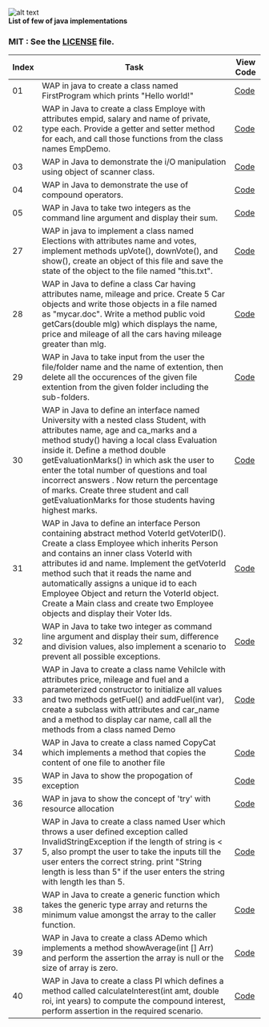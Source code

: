 
![alt text](http://gif.informatiquegifs.com/gifs/java/1.gif)   
**List of few of java implementations**  

                 

 ### MIT : See the [LICENSE](https://github.com/yogeshCt3/Java/blob/master/LICENSE) file.
Index|Task|View Code|
-----|----|---------|
01|WAP in java to create a class named FirstProgram which prints "Hello world!"|[Code](https://github.com/yogeshCt3/Java/blob/master/01%20-%20FirstProgram.java)
02|WAP in Java to create a class Employe with attributes empid, salary and name of private, type each. Provide a getter and setter method for each, and call those functions from the class names EmpDemo.|[Code](https://github.com/yogeshCt3/Java/blob/master/02%20-%20Employe.java)
03|WAP in Java to demonstrate the i/O manipulation using object of scanner class.|[Code](https://github.com/yogeshCt3/Java/blob/master/03%20-%20get%20input%20from%20user.java)
04|WAP in Java to demonstrate the use of compound operators.|[Code](https://github.com/yogeshCt3/Java/blob/master/04%20-%20compound%20operator.java)
05|WAP in Java to take two integers as the command line argument and display their sum.|[Code](https://github.com/yogeshCt3/Java/blob/master/05%20-%20Command%20line%20argument.java)
27|WAP in java to implement a class named Elections with attributes name and votes, implement methods upVote(), downVote(), and show(), create an object of this file and save the state of the object to the file named "this.txt".|[Code](https://github.com/yogeshCt3/Java/blob/master/26%20-%20Serializable.java)
28|WAP in Java to define a class Car having attributes name, mileage and price. Create 5 Car objects and write those objects in a file named as "mycar.doc". Write a method public void getCars(double mlg) which displays the name, price and mileage of all the cars having mileage greater than mlg.|[Code](https://github.com/yogeshCt3/Java/blob/master/28%20-%20prog.java)
29|WAP in Java to take input from the user the file/folder name and the name of extention, then delete all the occurences of the given file extention from the given folder including the sub-folders.|[Code](https://github.com/yogeshCt3/Java/blob/master/29%20-%20Delete%20all%20file%20extentions.java) 
30|WAP in Java to define an interface named University with a nested class Student, with attributes name, age and ca_marks and a method study() having a local class Evaluation inside it. Define a method double getEvaluationMarks() in which ask the user to enter the total number of questions and toal incorrect answers . Now return the percentage of marks. Create three student and call getEvaluationMarks for those students having highest marks.|[Code](https://github.com/yogeshCt3/Java/blob/master/30%20-%20University.java)     
31|WAP in Java to define an interface Person containing abstract method VoterId getVoterID(). Create a class Employee which inherits Person and contains an inner class VoterId with attributes id and name. Implement the getVoterId method such that it reads the name and automatically assigns a unique id to each Employee Object and return the VoterId object. Create a Main class and create  two Employee objects and display their Voter Ids.|[Code](https://github.com/yogeshCt3/Java/blob/master/31%20-%20VoterID.java)
32|WAP in Java to take two integer as command line argument and display their sum, difference and division values, also implement a scenario to prevent all possible exceptions.|[Code](https://github.com/yogeshCt3/Java/blob/master/32%20-%20Exception%201.java)
33|WAP in Java to create a class name Vehilcle with attributes price, mileage and fuel and a parameterized constructor to initialize all values and two methods getFuel() and addFuel(int var), create a subclass with attributes and car_name and a method to display car name, call all the methods from a class named Demo|[Code](https://github.com/yogeshCt3/Java/blob/master/33%20-%20Vehicle.java)
34|WAP in Java to create a class named CopyCat which implements a method that copies the content of one file to another file|[Code](https://github.com/yogeshCt3/Java/blob/master/34%20-%20CopyCat.java)
35|WAP in Java to show the propogation of exception|[Code]()
36|WAP in java to show the concept of 'try' with resource allocation|[Code]()
37|WAP in Java to create a class named User which throws a user defined exception called InvalidStringException if the length of string is < 5, also prompt the user to take the inputs till the user enters the correct string. print "String length is less than 5" if the user enters the string with length les than 5.|[Code]()
38|WAP in Java to create a generic function which takes the generic type array and returns the minimum value amongst the array to the caller function.|[Code]()
39|WAP in Java to create a class ADemo which implements a method showAverage(int [] Arr) and perform the assertion the array is null or the size of array is zero.|[Code]()
40|WAP in Java to create a class PI which defines a method called calculateInterest(int amt, double roi, int years) to compute the compound interest, perform assertion in the required scenario.|[Code]()


 
